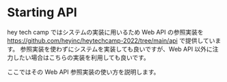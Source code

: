 # Starting API
hey tech camp ではシステムの実装に用いるため Web API の参照実装を <https://github.com/heyinc/heytechcamp-2022/tree/main/api> で提供しています。
参照実装を使わずにシステムを実装しても良いですが、Web API 以外に注力したい場合はこちらの実装を利用しても良いです。

ここではその Web API 参照実装の使い方を説明します。
